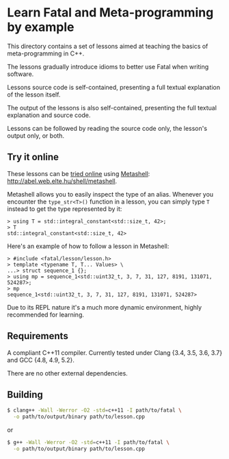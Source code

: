 # Learn Fatal and Meta-programming by example
This directory contains a set of lessons aimed at teaching the basics of meta-programming in C++.

The lessons gradually introduce idioms to better use Fatal when writing software.

Lessons source code is self-contained, presenting a full textual explanation of the lesson itself.

The output of the lessons is also self-contained, presenting the full textual explanation and source code.

Lessons can be followed by reading the source code only, the lesson's output only, or both.


## Try it online

These lessons can be [tried online](http://abel.web.elte.hu/shell/metashell) using [Metashell](https://github.com/sabel83/metashell): http://abel.web.elte.hu/shell/metashell.

Metashell allows you to easily inspect the type of an alias. Whenever you encounter the `type_str<T>()` function in a lesson, you can simply type `T` instead to get the type represented by it:

```
> using T = std::integral_constant<std::size_t, 42>;
> T
std::integral_constant<std::size_t, 42>
```

Here's an example of how to follow a lesson in Metashell:

```
> #include <fatal/lesson/lesson.h>
> template <typename T, T... Values> \
...> struct sequence_1 {};
> using mp = sequence_1<std::uint32_t, 3, 7, 31, 127, 8191, 131071, 524287>;
> mp
sequence_1<std::uint32_t, 3, 7, 31, 127, 8191, 131071, 524287>
```

Due to its REPL nature it's a much more dynamic environment, highly recommended for learning.


## Requirements
A compliant C++11 compiler. Currently tested under Clang {3.4, 3.5, 3.6, 3.7} and GCC {4.8, 4.9, 5.2}.

There are no other external dependencies.


## Building
```sh
$ clang++ -Wall -Werror -O2 -std=c++11 -I path/to/fatal \
  -o path/to/output/binary path/to/lesson.cpp
```
or
```sh
$ g++ -Wall -Werror -O2 -std=c++11 -I path/to/fatal \
  -o path/to/output/binary path/to/lesson.cpp
```
